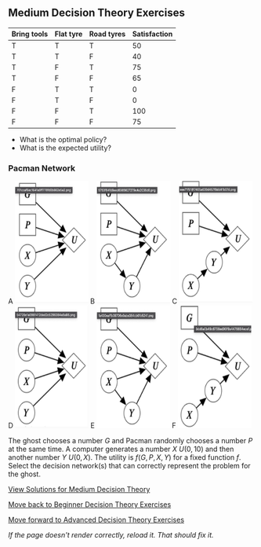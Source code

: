 ## Medium Decision Theory Exercises

Bring tools| Flat tyre |	Road tyres |	Satisfaction|
-----------|-----------|-------------|--------------|
T	         |T	         |T	           |50            |
T	         |T	         |F	           |40            |
T	         |F	         |T	           |75            |
T	         |F	         |F	           |65            |
F	         |T	         |T	           |0             |
F	         |T	         |F	           |0             |
F	         |F          |T	           |100           |
F	         |F	         |F	           |75            |

- What is the optimal policy?
- What is the expected utility?



### Pacman Network

A <img src="https://github.com/UMdecisionsupport/DecisionSupport2023/blob/main/images/p1.png" width="150" height="250">
B <img src="https://github.com/UMdecisionsupport/DecisionSupport2023/blob/main/images/p2.png" width="150" height="250">
C <img src="https://github.com/UMdecisionsupport/DecisionSupport2023/blob/main/images/p3.png" width="150" height="250">
D <img src="https://github.com/UMdecisionsupport/DecisionSupport2023/blob/main/images/p4.png" width="150" height="250">
E <img src="https://github.com/UMdecisionsupport/DecisionSupport2023/blob/main/images/p5.png" width="150" height="250">
F <img src="https://github.com/UMdecisionsupport/DecisionSupport2023/blob/main/images/p6.png" width="150" height="250">

The ghost chooses a number $G$ and Pacman randomly chooses a number $P$ at the same time. A computer generates a number $X~U(0,10)$ and then another number $Y~U(0,X)$. The utility is $f(G,P,X,Y)$ for a fixed function $f$. Select the decision network(s) that can correctly represent the problem for the ghost.


[View Solutions for Medium Decision Theory](https://github.com/UMdecisionsupport/DecisionSupport2023/blob/main/DecisionTheory/Solutions/Medium_Solutions.md)

[Move back to Beginner Decision Theory Exercises](https://github.com/UMdecisionsupport/DecisionSupport2023/blob/main/DecisionTheory/Beginner.md)

[Move forward to Advanced Decision Theory Exercises](https://github.com/UMdecisionsupport/DecisionSupport2023/blob/main/DecisionTheory/Advanced.md)

*If the page doesn't render correctly, reload it. That should fix it.*
